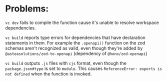# Problems:

`vc dev` fails to compile the function cause it's unable to resolve workspace dependencies.

`vc build` reports type errors for dependencies that have declaration statements in them. For example the `.openapi()` function on the zod schemas aren't recognized as valid, even though they're added by `@asteasolutions/zod-to-openapi` (dependency of `@hono/zod-openapi`)

`vc build` outputs `.js` files with `cjs` format, even though the `package.json#type` is set to `module`. This causes `ReferenceError: exports is not defined` when the function is invoked.